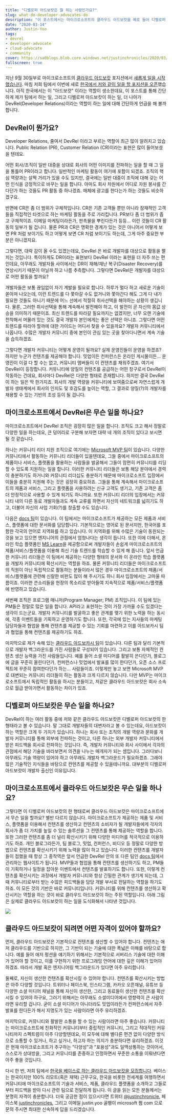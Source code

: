 ```yaml
---
title: "디벨로퍼 아드보캇은 뭘 하는 사람인가요?"
slug: what-do-developer-advocates-do
description: "이 포스트에서는 마이크로소프트의 클라우드 아드보캇을 예로 들어 디벨로퍼 아드보캇이 어떤 역할을 하는지에 대해 알아봅니다."
date: "2020-03-14"
author: Justin-Yoo
tags:
- devrel
- developer-advocate
- cloud-advocate
- community
cover: https://sa0blogs.blob.core.windows.net/justinchronicles/2020/03/bit_public_speaking.png
fullscreen: true
---
```


지난 9월 30일부로 마이크로소프트의 [클라우드 아드보캇][ca] 포지션에서 [새롭게 일을 시작했습니다][ca justin]. 마침 저희 팀에서 이번에 새로 [한국에서 저와 같이 일을 할 포지션을 오픈][ca hiring]했습니다. 아직 한국에서는 이 "아드보캇" 이라는 역할이 생소한데요, 이 포스트를 통해 간단하게 제가 팀에서 하는 일, 그리고 디벨로퍼 아드보캇이 하는 일, 더 나아가 DevRel(Developer Relations)이라는 역할이 하는 일에 대해 간단하게 언급을 해 볼까 합니다.


## DevRel이 뭔가요? ##

Developer Relations, 줄여서 DevRel 이라고 부르는 역할이 최근 많이 알려지고 있습니다. Public Relation (PR), Customer Relation (CR)이라는 표현은 많이 들어보셨을 텐데요.

어떤 회사/조직이 일반 대중을 상대로 회사의 어떤 이미지를 전파하는 일을 할 때 그 일을 통틀어 PR이라고 합니다. 일반적인 마케팅 활동이 여기에 포함이 되겠죠. 조직의 핵심 역량과는 살짝 거리가 있을 수도 있지만, 결국에는 일반 대중이 조직에 대해 갖는 어떤 인식을 긍정적으로 바꾸는 일을 합니다. 아마도 회사 차원에서 어디로 자원 봉사를 간다던가 하는 것들도 PR 활동 중 하나겠죠. 매체에 광고를 한다는가 하는 것들도 비슷하겠구요.

반면에 CR은 좀 더 범위가 구체적입니다. CR은 기존 고객들 뿐만 아니라 잠재적인 고객들을 직접적인 타겟으로 하는 마케팅 활동을 주로 가리킵니다. PR보다 좀 더 범위가 좁고 구체적이죠. 이메일 마케팅이라든가, 판촉물을 뿌린다든가 등등... 이런 것들이 CR 활동의 일부가 될 겁니다. 물론 PR과 CR은 명확한 경계가 있는 것은 아니어서 어떻게 보면 PR 처럼 보이기도 하고 어떻게 보면 CR 처럼 보이기도 하는데, 그게 아주 중요한 부분은 아니겠지요.

그렇다면, 대략 감이 올 수도 있겠는데요, DevRel 은 바로 개발자를 대상으로 활동을 펼치는 것입니다. 특이하게도 DR이라는 표현보다 DevRel 이라는 표현을 더 자주 쓰는 편인데요, 아무래도 개발자들 사이에서는 DR이 재해/재난 복구(Disaster Recovery)를 연상시키기 때문이 아닐까 하고 나름 추측합니다. 그렇다면 DevRel은 개발자를 대상으로 어떤 활동을 할까요?

개발자들은 보통 끊임없이 자기 계발을 필요로 합니다. 하루가 멀다 하고 새로운 기술이 쏟아져 나오는데, 이런 트렌드를 다 쫓아갈 수도 없거니와 쫓아간다 해도 그게 다 내가 필요한 것들도 아니기 때문에 어느 선에서 적절히 취사선택을 해야하는 상황이 생깁니다. 물론, 그러한 취사선택을 통해 계속해서 발전해야 하고, 이 발전이 곧 자신의 몸값 상승을 의미하기 때문이죠. 최신 트렌드를 따라갈 필요까지는 없겠지만, 너무 오랜 기술에 천착해서 머물러 있는 것도 결국 개발자 본인에게는 좋은 선택은 아니죠. 그렇다면 어떤 트렌드를 따라야 할까에 대한 가이드는 어디서 찾을 수 있을까요? 개발자 커뮤니티에서 나옵니다. 수많은 개발자 커뮤니티 중에 본인이 관심 있는 곳을 찾아다니면서 계속 기술을 습득하겠죠.

그렇다면 개발자 커뮤니티는 어떻게 운영이 될까요? 실제 운영진들이 운영을 하겠죠? 하지만 누군가 컨텐츠를 제공해야 합니다. 밋업이든 컨퍼런스든 온라인 게시물이든... 운영진이 이걸 다 할 수는 없고, 커뮤니티 멤버들이 이 컨텐츠를 채워주겠죠. 여기서 DevRel이 등장합니다. 커뮤니티에 양질의 컨텐츠를 공급하는 어떤 창구로서 DevRel이 작동하는 건데요, 회사마다 DevRel은 다양한 형태로 존재합니다. 하지만 결국 DevRel이 하는 일은 딱 한가지죠. 회사의 개발 역량을 커뮤니티에 보여줌으로써 자연스럽게 개발자 생태계에서 회사의 인지도 및 호감도를 높이는 역할, 그 결과로 양질(?)의 개발자를 채용할 수 있는 기반의 조성 등이 될 겁니다.


## 마이크로소프트에서 DevRel은 무슨 일을 하나요? ##

마이크로소프트에서 DevRel 조직은 굉장히 많은 일을 합니다. 조직도 크고 해서 정말로 다양한 일을 하는데요, 큰 덩어리로 구분해 보자면 대략 네 개의 조직이 있다고 보시면 될 것 같습니다.

하나는 커뮤니티 리더 지원 조직으로 여기에는 [Microsoft MVP 팀][devrel mvp]이 있습니다. 다양한 커뮤니티에서 활동하는 커뮤니티 리더들이 있을텐데요, 그들 중에서 마이크로소프트의 제품이나 서비스, 플랫폼을 활용하는 사람들을 발굴해서 그들이 맘편히 커뮤니티를 리딩할 수 있도록 지원하는 일을 합니다. 이러한 커뮤니티 리더들은 보통 해당 분야에서 경력이 충분하기도 하거니와 커뮤니티 리더십도 충분하기 때문에 마이크로소프트 입장에서 이들을 충분히 지원해 주는 것은 굉장히 중요하죠. 그들을 통해 계속해서 마이크로소프트의 제품과 서비스, 그리고 플랫폼을 사용하려는 신규 고객도 생기고, 기존 고객은 좀 더 안정적으로 사용할 수 있게 되기도 하니까요. 또한 커뮤니티 리더의 입장에서는 커뮤니티 내의 다른 동료 개발자들과도 계속 교류를 하면서 자신의 네트워크를 넓히기도 하고, 더불어 자신의 사업 기회(?)를 창출할 수도 있습니다.

다음은 [docs 팀][devrel docs]이 있습니다. 이 팀에서는 마이크로소프트가 제공하는 모든 제품과 서비스, 플랫폼에 대한 문서화를 담당합니다. 기본적으로는 영어로 된 문서지만, 한국어를 포함한 각국의 언어로 지역화를 하고 있습니다. 이 지역화를 위해 수많은 기술이 동원되는 것을 보고 있으면 엔지니어의 관점에서 엄청나다는 생각이 듭니다. 또한 이에 더해서, 온라인 학습 플랫폼인 [MS Learn][devrel docs learn]을 제공함으로써 개발자들이 손쉽게 마이크로소프트의 제품/서비스/플랫폼을 이용해 최신 기술 트렌드를 학습할 수 있게 해 줍니다. 앞서 언급한 커뮤니티 리더들은 이 팀에서 제공하는 다양한 형태의 문서와 이 온라인 학습 플랫폼을 개발자 커뮤니티에 확산시키는 역할을 하죠. 물론 커뮤니티 리더들은 마이크로소프트의 직원이 아닌 독립적으로 활동하는 분들이라서 많은 경우 마이크로소프트의 제품/서비스/플랫폼에 관련해 신랄한 비판도 많이 해 주시기도 하니 회사 입장에서는 고마울 따름이죠. 이러한 쓴소리들을 현장의 목소리로 받아들여 지속적으로 제품/서비스/플랫폼에 반영하고 있습니다.

세번째 조직은 프로그램 매니저(Program Manager; PM) 조직입니다. 이 팀에 있는 PM들은 정말로 많은 일을 합니다. API라고 표현하는 것이 가장 가까울 수도 있겠다는 생각이 드는군요. 개발자 커뮤니티를 발굴하고 좋은 관계를 맺기 위한 노력을 하는 동시에, 각종 이벤트들을 기획하고 운영하기도 합니다. 또한, 각국에 있는 지사들의 마케팅 담당자들과 협업을 통해 컨텐츠를 제공할 수 있는 기회를 마련하고 이를 아드보카시 팀과 협업을 통해 컨텐츠를 제공하기도 하죠.

마지막으로 제가 속해 있는 [클라우드 아드보카시 팀][ca]이 있습니다. 다른 팀과 달리 기본적으로 개발자 백그라운드를 가진 사람들로 구성되어 있습니다. 그리고 보통 자체적인 컨텐츠 생산 능력을 가진 사람들입니다. 예를 들어 소셜 미디어를 활발히 쓴다던가, 블로그에 글을 꾸준히 올린다던가, 컨퍼런스나 밋업에서 발표를 많이 한다던가, 오픈 소스 프로젝트에 꾸준히 참여한다던가 하는... 사람들이죠. 이렇게만 놓고 보면 Microsoft MVP로 대변되는 커뮤니티 리더들이 하는 활동과 크게 다르지 않습니다. 다만 MVP는 마이크로소프트에서 독립적인 활동을 하시는 분들이고, 저같은 클라우드 아드보캇은 회사 소속으로 월급 받아가면서 활동하는 차이가 있죠.


## 디벨로퍼 아드보캇은 무슨 일을 하나요? ##

DevRel이 하는 여러 활동 중에 저와 같은 클라우드 아드보캇은 디벨로퍼 아드보캇의 한 형태라고 볼 수 있습니다. 말 그대로 개발자들의 대변자라고 볼 수 있는데요, 아드보캇이 하는 역할은 크게 두 가지가 있습니다. 하나는 회사 또는 조직의 개발 역량과 문화를 개발자 커뮤니티를 통해 외부에 전파하는 것이고, 다른 하나는 외부 개발자 커뮤니티에서 받은 피드백을 회사로 전파하는 것입니다. 즉, 개발자 커뮤니티와 회사 사이에서 각자의 관점에서 해당 기술을 바라보면서 의견을 나누는 매개자가 되는 셈입니다. 그러다보니 아무래도 기술 역량이 있어야 하고 아무래도 개발자 백그라운드가 필요하겠죠. 그래야 많은 기술적인 지식들을 바탕으로 컨텐츠를 제공할 수 있을테니까요. 대부분의 디벨로퍼 아드보캇이 개발자 출신인 이유입니다.


## 마이크로소프트에서 클라우드 아드보캇은 무슨 일을 하나요? ##

그렇다면 이 디벨로퍼 아드보캇의 한 형태로써 클라우드 아드보캇은 마이크로소프트에서 무슨 일을 할까요? 별반 다르지 않습니다. 마이크로소프트가 제공하는 제품 및 서비스, 플랫폼을 이용해서 컨텐츠를 생산하고 컨텐츠의 소비자가 될 개발자들에게 각자의 회사가 좀 더 가치를 높일 수 있는 솔루션을 그 컨텐츠를 통해 제공하는 역할을 합니다. 또한 그러한 컨텐츠를 좀 더 널리 확산시키기 위해 다양한 미디어를 적극적으로 이용하기도 하죠. 개인 블로그라든가, 팀 블로그, 밋업, 컨퍼런스, 비디오 등 정말로 다양한 방법으로 컨텐츠를 확산시키기 위해 노력을 많이 하고 있습니다. 이러한 컨텐츠를 개발자들이 접했을 때 항상 그 종착역은 앞서 언급한 DevRel 안의 또 다른 팀인 [docs 팀][devrel docs]에서 관리하는 웹사이트가 됩니다. MVP들과 협업을 통해 컨텐츠를 생산하기도 하고, PM들이 기획하거나 일정을 잡아둔 이벤트에서 컨텐츠를 발표하기도 합니다. 또한, 이렇게 컨텐츠를 확산시키는 과정에서 개발자 커뮤니티와 항상 긴밀한 관계가 생기게 되는데, 그 때 커뮤니티로부터 받는 수많은 피드백들을 담당 개발 부서로 전달하는 역할을 하기도 하죠. 이 모든 것의 기반은 바로 커뮤니티입니다. 커뮤니티를 위해 컨텐츠를 생산하고 확산시키는 역할을 하는 것이 바로 클라우드 아드보캇이 하는 주된 역할입니다. 아래 그림은 실제로 클라우드 아드보캇이 하는 일을 도식화해서 나타낸 것입니다.

![][image-01]


## 클라우드 아드보캇이 되려면 어떤 자격이 있어야 할까요? ##

먼저, 클라우드 아드보캇은 기본적으로 컨텐츠를 생산할 수 있어야 합니다. 컨텐츠는 애저 클라우드를 기반으로 하지만, 그 기반이 되는 기술에 대한 폭넓은 이해를 바탕으로 합니다. 예를 들어 애저 펑션을 얘기하기 위해서는 기본적으로 서버리스 기술에 대한 이해가 있어야 할 것이고, 이를 구현하기 위한 프로그래밍 언어에 대한 깊은 이해가 있어야 하겠죠. 따라서 개발 혹은 엔지니어링 백그라운드가 있다면 아주 유리합니다.

둘째로, 자신이 생산한 컨텐츠를 확산시킬 수 있어야 합니다. 컨텐츠를 확산시키는 방법은 아주 다양할 것입니다. 트위터나 페이스북, 인스타그램, 카카오 오픈채널, 유튜브 등 다양한 소셜 미디어 채널을 통해 자신이 생산한, 그리고 동료들이 생산한 컨텐츠를 확산시킬 수 있어야 하구요, 그러기 위해서는 아무래도 소셜미디어에서 영향력이 큰 사람이라면 유리할 겁니다. 굳이 소셜 미디어가 아니더라도 밋업이라든가 컨퍼런스에서 자주 발표를 한다든가 해서 지명도가 있는 사람이라면 아주 유리하겠죠.

마지막으로, 커뮤니티와 활발한 소통을 할 수 있는 사람이라면 아주 좋습니다. 커뮤니티는 마이크로소프트에 친화적인 커뮤니티부터 중립적인 커뮤니티, 그리고 적대적인 커뮤니티까지 스펙트럼이 아주 다양할텐데요, 이 모두에 대해 별다른 편견 없이 다양한 방식으로 소통할 수 있거나, 하고 싶거나, 하고자 하는 의지가 충분하다면 유리하겠죠. 이것은 현재 마이크로소프트가 추구하는 "다양성"과 "포용성"과도 일맥상통하는 것이어서, 스스로가 상대방을, 그리고 커뮤니티를 존중하고 인정하면서 꾸준한 소통을 이뤄낸다면 아주 좋을 것입니다.

다시 한 번, 저희 팀에서 [한국을 베이스로 하는 클라우드 아드보캇을 모집합니다][ca hiring]. 베이스는 한국이지만 100% 리모트(혹은 재택) 근무구요, 한국을 비롯한 전세계를 여행하면서 커뮤니티에 마이크로소프트의 기술과 서비스, 제품, 클라우드 플랫폼을 소개하고 그들로부터 피드백을 받아 다시 관련 팀으로 전달하게 됩니다. 이 글을 읽는 모든 분들께서는 분명히 자격이 충분합니다. 더욱 궁금한 점이 있으시다면 트위터 [@justinchronicle][justin twitter], 페이스북 [justinchronicles][justin facebook], 그리고 이메일 justin.yoo 골뱅이 microsoft 쩜 com 으로 문의 주시면 최대한 신속하게 답을 드리겠습니다.


[image-01]: https://sa0blogs.blob.core.windows.net/justinchronicles/2020/03/what-do-developer-advocates-do-01.png


[ca]: https://developer.microsoft.com/ko-kr/advocates/?WT.mc_id=aliencubeorg-blog-juyoo
[ca justin]: https://justinchronicles.net/ko/2019/09/16/cloud-advocate/
[ca hiring]: https://careers.microsoft.com/us/en/job/807153/Cloud-Advocate-II/?WT.mc_id=aliencubeorg-blog-juyoo

[devrel mvp]: https://mvp.microsoft.com/ko-kr/?WT.mc_id=aliencubeorg-blog-juyoo
[devrel docs]: https://docs.microsoft.com/ko-kr/?WT.mc_id=aliencubeorg-blog-juyoo
[devrel docs learn]: https://docs.microsoft.com/ko-kr/learn/?WT.mc_id=aliencubeorg-blog-juyoo

[justin twitter]: https://twitter.com/justinchronicle
[justin facebook]: https://facebook.com/justinchronicles
